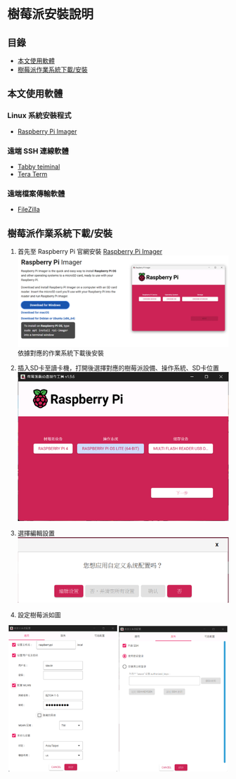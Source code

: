 # 樹莓派安裝說明

## 目錄

- [本文使用軟體](#本文使用軟體)
- [樹莓派作業系統下載/安裝](#樹莓派作業系統下載安裝)

## 本文使用軟體

### Linux 系統安裝程式

- [Raspberry Pi Imager](https://www.raspberrypi.com/software/)

### 遠端 SSH 連線軟體

- [Tabby teiminal](https://tabby.sh/)
- [Tera Term](https://teratermproject.github.io/index-en.html/)

### 遠端檔案傳輸軟體

- [FileZilla](https://filezilla-project.org/)

## 樹莓派作業系統下載/安裝

1. 首先至 Raspberry Pi 官網安裝 [Raspberry Pi Imager](https://www.raspberrypi.com/software/)
![img](./images/RPi_imager_download.png)
依據對應的作業系統下載後安裝

2. 插入SD卡至讀卡機，打開後選擇對應的樹莓派設備、操作系統、SD卡位置
![img1](./images/imager_setting_1.png)

3. 選擇編輯設置
![img2](./images/imager_setting_2.png)

4. 設定樹莓派如圖

<!-- markdownlint-disable MD033 -->
<p align="center">
    <img src="./images/imager_setting_3.png" alt="img3" width="49%">
    <img src="./images/imager_setting_4.png" alt="img4" width="49%">
</p>
<!-- markdownlint-enable MD033 -->
